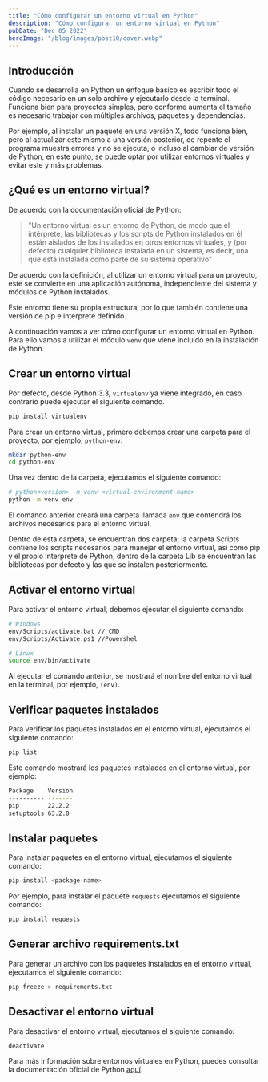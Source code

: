 ```yaml
---
title: "Cómo configurar un entorno virtual en Python"
description: "Cómo configurar un entorno virtual en Python"
pubDate: "Dec 05 2022"
heroImage: "/blog/images/post10/cover.webp"
---
```


## Introducción

Cuando se desarrolla en Python un enfoque básico es escribir todo el código necesario en un solo archivo y ejecutarlo desde la terminal. Funciona bien para proyectos simples, pero conforme aumenta el tamaño es necesario trabajar con múltiples archivos, paquetes y dependencias.

Por ejemplo, al instalar un paquete en una versión X, todo funciona bien, pero al actualizar este mismo a una versión posterior, de repente el programa muestra errores y no se ejecuta, o incluso al cambiar de versión de Python, en este punto, se puede optar por utilizar entornos virtuales y evitar este y más problemas.

## ¿Qué es un entorno virtual?

De acuerdo con la documentación oficial de Python:

> "Un entorno virtual es un entorno de Python, de modo que el intérprete, las bibliotecas y los scripts de Python instalados en él están aislados de los instalados en otros entornos virtuales, y (por defecto) cualquier biblioteca instalada en un sistema, es decir, una que está instalada como parte de su sistema operativo"

De acuerdo con la definición, al utilizar un entorno virtual para un proyecto, este se convierte en una aplicación autónoma, independiente del sistema y módulos de Python instalados.

Este entorno tiene su propia estructura, por lo que también contiene una versión de pip e interprete definido.

A continuación vamos a ver cómo configurar un entorno virtual en Python. Para ello vamos a utilizar el módulo `venv` que viene incluido en la instalación de Python.

## Crear un entorno virtual

Por defecto, desde Python 3.3, `virtualenv` ya viene integrado, en caso contrario puede ejecutar el siguiente comando.

```python
pip install virtualenv
```

Para crear un entorno virtual, primero debemos crear una carpeta para el proyecto, por ejemplo, `python-env`.

```bash
mkdir python-env
cd python-env
```

Una vez dentro de la carpeta, ejecutamos el siguiente comando:

```bash
# python<version> -m venv <virtual-environment-name>
python -m venv env
```

El comando anterior creará una carpeta llamada `env` que contendrá los archivos necesarios para el entorno virtual.

Dentro de esta carpeta, se encuentran dos carpeta; la carpeta Scripts contiene los scripts necesarios para manejar el entorno virtual, así como pip y el propio interprete de Python, dentro de la carpeta Lib se encuentran las bibliotecas por defecto y las que se instalen posteriormente.

## Activar el entorno virtual

Para activar el entorno virtual, debemos ejecutar el siguiente comando:

```bash
# Windows
env/Scripts/activate.bat // CMD
env/Scripts/Activate.ps1 //Powershel

# Linux
source env/bin/activate
```

Al ejecutar el comando anterior, se mostrará el nombre del entorno virtual en la terminal, por ejemplo, `(env)`.

## Verificar paquetes instalados

Para verificar los paquetes instalados en el entorno virtual, ejecutamos el siguiente comando:

```bash
pip list
```

Este comando mostrará los paquetes instalados en el entorno virtual, por ejemplo:

```bash
Package    Version
---------- -------
pip        22.2.2
setuptools 63.2.0
```

## Instalar paquetes

Para instalar paquetes en el entorno virtual, ejecutamos el siguiente comando:

```bash
pip install <package-name>
```

Por ejemplo, para instalar el paquete `requests` ejecutamos el siguiente comando:

```bash
pip install requests
```

## Generar archivo requirements.txt

Para generar un archivo con los paquetes instalados en el entorno virtual, ejecutamos el siguiente comando:

```bash
pip freeze > requirements.txt
```

## Desactivar el entorno virtual

Para desactivar el entorno virtual, ejecutamos el siguiente comando:

```bash
deactivate
```

Para más información sobre entornos virtuales en Python, puedes consultar la documentación oficial de Python [aquí](https://docs.python.org/3/library/venv.html).